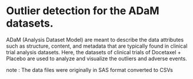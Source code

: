 # Outlier detection for the ADaM datasets.

ADaM (Analysis Dataset Model) are meant to describe the data attributes such as structure, content, and metadata that are typically found in clinical trial analysis datasets. Here, the datasets of clinical trials of  Docetaxel + Placebo are used to analyze and visualize the outliers and adverse events.

note : The data files were originally in SAS format converted to CSVs


